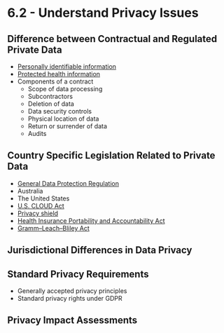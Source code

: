 # 6.2 - Understand Privacy Issues

## Difference between Contractual and Regulated Private Data
- [Personally identifiable information](../../Definitions/P.md#personally-identifiable-information-pii)
- [Protected health information](../../Definitions/P.md#protected-health-information)
- Components of a contract
  - Scope of data processing
  - Subcontractors
  - Deletion of data
  - Data security controls
  - Physical location of data
  - Return or surrender of data
  - Audits

## Country Specific Legislation Related to Private Data
- [General Data Protection Regulation](../../Definitions/G.md#general-data-protection-regulation-gdpr)
- Australia
- The United States
- [U.S. CLOUD Act](../../Definitions/C.md#cloud-act)
- [Privacy shield](../../Definitions/P.md#privacy-shield)
- [Health Insurance Portability and Accountability Act](../../Laws/HIPAA.md)
- [Gramm–Leach–Bliley Act](../../Definitions/G.md#grammleachbliley-act-glba)

## Jurisdictional Differences in Data Privacy

## Standard Privacy Requirements
- Generally accepted privacy principles
- Standard privacy rights under GDPR

## Privacy Impact Assessments
